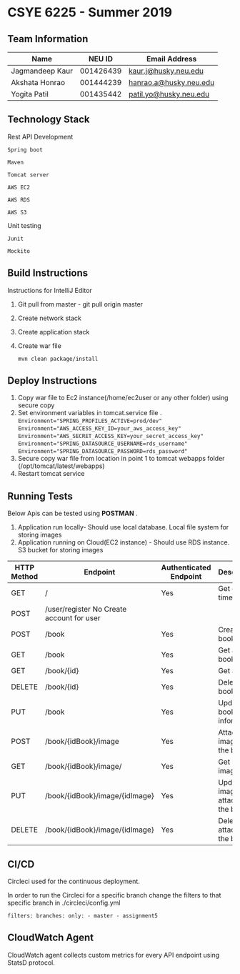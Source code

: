 # CSYE 6225 - Summer 2019

## Team Information

| Name | NEU ID | Email Address |
| --- | --- | --- |
|Jagmandeep Kaur | 001426439|kaur.j@husky.neu.edu |  | | |
|Akshata Honrao| 001444239| hanrao.a@husky.neu.edu|
|Yogita Patil| 001435442|patil.yo@husky.neu.edu |


## Technology Stack

Rest API Development

`Spring boot`

`Maven`

`Tomcat server`

`AWS EC2`

`AWS RDS`

`AWS S3`

Unit testing

`Junit`

`Mockito`

## Build Instructions
Instructions for IntelliJ Editor
1) Git pull from master - git pull origin master
2) Create network stack
3) Create application stack
4) Create war file
   
   `mvn clean package/install`

## Deploy Instructions
1) Copy war file to Ec2 instance(/home/ec2user or any other folder) using secure copy
2) Set environment variables in tomcat.service file .
`Environment="SPRING_PROFILES_ACTIVE=prod/dev"`
`Environment="AWS_ACCESS_KEY_ID=your_aws_access_key"`
`Environment="AWS_SECRET_ACCESS_KEY=your_secret_access_key"`
`Environment="SPRING_DATASOURCE_USERNAME=rds_username"`
`Environment="SPRING_DATASOURCE_PASSWORD=rds_password"`
3) Secure copy war file from location in point 1 to tomcat webapps folder (/opt/tomcat/latest/webapps)
4) Restart tomcat service

## Running Tests
Below Apis can be tested using **POSTMAN** .

1) Application run locally- Should use local database. Local file system for storing images
2) Application running on Cloud(EC2 instance) - Should use RDS instance. S3 bucket for storing images

|HTTP Method |	   Endpoint  |  Authenticated Endpoint |  Description|
| --- | --- | --- | ---|
|GET 	    |        / 	      |      Yes 	       |             Get current time|
POST 	|/user/register 	No 	Create account for user
POST |	/book 	|Yes 	|Create book
GET 	|/book 	|Yes 	|Get all books
GET |	/book/{id} |	Yes |	Get a books
DELETE 	|/book/{id} |	Yes |	Delete a book
PUT 	|/book |	Yes 	|Update book information
POST 	|/book/{idBook}/image |	Yes 	|Attach a image to the book
GET 	|/book/{idBook}/image/ |	Yes 	|Get book image 
PUT 	|/book/{idBook}/image/{idImage} |	Yes 	|Update image attached to the book
DELETE 	|/book/{idBook}/image/{idImage} |	Yes 	|Delete file attached to the book

## CI/CD
Circleci used for the continuous deployment.
<p>In order to run the Circleci for a specific branch change the filters to that specific branch in ./circleci/config.yml</p>

`filters:
      branches:
        only:
          - master
          - assignment5 `
        
## CloudWatch Agent
CloudWatch agent collects custom metrics for every API endpoint using StatsD protocol.
